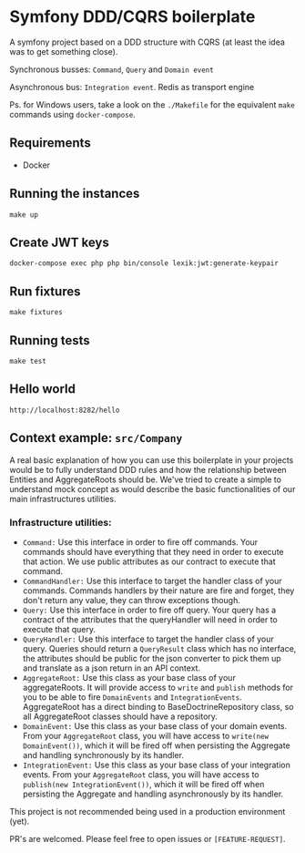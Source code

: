 # Symfony DDD/CQRS boilerplate

A symfony project based on a DDD structure with CQRS (at least the idea was to get something close). 

Synchronous busses: `Command`, `Query` and `Domain event`

Asynchronous bus: `Integration event`. Redis as transport engine


Ps. for Windows users, take a look on the `./Makefile` for the equivalent `make` commands using `docker-compose`.

## Requirements
- Docker

## Running the instances
```shell
make up
```

## Create JWT keys
```shell
docker-compose exec php php bin/console lexik:jwt:generate-keypair
```

## Run fixtures
```shell
make fixtures
```

## Running tests
```shell
make test
```

## Hello world
```shell
http://localhost:8282/hello
```

## Context example: `src/Company`
A real basic explanation of how you can use this boilerplate in your projects would be to fully understand DDD rules and
how the relationship between Entities and AggregateRoots should be. We've tried to create a simple to understand mock
concept as would describe the basic functionalities of our main infrastructures utilities.

### Infrastructure utilities:
- `Command:` Use this interface in order to fire off commands. Your commands should have everything that they need in order
to execute that action. We use public attributes as our contract to execute that command.
- `CommandHandler:` Use this interface to target the handler class of your commands. Commands handlers by their nature are
fire and forget, they don't return any value, they can throw exceptions though.
- `Query:` Use this interface in order to fire off query. Your query has a contract of the attributes that the queryHandler
will need in order to execute that query.
- `QueryHandler:` Use this interface to target the handler class of your query. Queries should return a `QueryResult` class
which has no interface, the attributes should be public for the json converter to pick them up and translate as a json return
  in an API context.
- `AggregateRoot:` Use this class as your base class of your aggregateRoots. It will provide access to `write` and `publish`
methods for you to be able to fire `DomainEvents` and `IntegrationEvents`. AggregateRoot has a direct binding to BaseDoctrineRepository
  class, so all AggregateRoot classes should have a repository.
- `DomainEvent:` Use this class as your base class of your domain events. From your `AggregateRoot` class, you will have access
to `write(new DomainEvent())`, which it will be fired off when persisting the Aggregate and handling synchronously by its handler.
- `IntegrationEvent:` Use this class as your base class of your integration events. From your `AggregateRoot` class, you will
have access to `publish(new IntegrationEvent())`, which it will be fired off when persisting the Aggregate and handling
asynchronously by its handler.
  

This project is not recommended being used in a production environment (yet).

PR's are welcomed. Please feel free to open issues or `[FEATURE-REQUEST]`.
